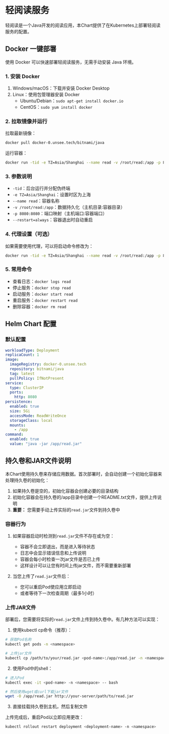 # 轻阅读服务

轻阅读是一个Java开发的阅读应用，本Chart提供了在Kubernetes上部署轻阅读服务的配置。

## Docker 一键部署

使用 Docker 可以快速部署轻阅读服务，无需手动安装 Java 环境。

### 1. 安装 Docker
1. Windows/macOS：下载并安装 Docker Desktop
2. Linux：使用包管理器安装 Docker
   - Ubuntu/Debian：`sudo apt-get install docker.io`
   - CentOS：`sudo yum install docker`

### 2. 拉取镜像并运行
拉取最新镜像：
```bash
docker pull docker-0.unsee.tech/bitnami/java
```

运行容器：
```bash
docker run -tid -e TZ=Asia/Shanghai --name read -v /root/read:/app -p 8080:8080 --restart=always docker-0.unsee.tech/bitnami/java java -jar /app/read.jar
```

### 3. 参数说明
- `-tid`：后台运行并分配伪终端
- `-e TZ=Asia/Shanghai`：设置时区为上海
- `--name read`：容器名称
- `-v /root/read:/app`：数据持久化（主机目录:容器目录）
- `-p 8080:8080`：端口映射（主机端口:容器端口）
- `--restart=always`：容器退出时自动重启

### 4. 代理设置（可选）
如果需要使用代理，可以将启动命令修改为：
```bash
docker run -tid -e TZ=Asia/Shanghai --name read -v /root/read:/app -p 8080:8080 --restart=always docker-0.unsee.tech/bitnami/java java -Dhttp.proxyHost=127.0.0.1 -Dhttp.proxyPort=1080 -Dhttps.proxyHost=127.0.0.1 -Dhttps.proxyPort=1080 -jar /app/read.jar
```

### 5. 常用命令
- 查看日志：`docker logs read`
- 停止服务：`docker stop read`
- 启动服务：`docker start read`
- 重启服务：`docker restart read`
- 删除容器：`docker rm read`

## Helm Chart 配置

### 默认配置

```yaml
workloadType: Deployment
replicaCount: 1
image:
  imageRegistry: docker-0.unsee.tech
  repository: bitnami/java
  tag: latest
  pullPolicy: IfNotPresent
service:
  type: ClusterIP
  ports:
    http: 8080
persistence:
  enabled: true
  size: 5Gi
  accessMode: ReadWriteOnce
  storageClass: local
  mounts:
    - /app
command:
  enabled: true
  value: "java -jar /app/read.jar"
```

## 持久卷和JAR文件说明

本Chart使用持久卷来存储应用数据。首次部署时，会自动创建一个初始化容器来处理持久卷的初始化：

1. 如果持久卷是空的，初始化容器会创建必要的目录结构
2. 初始化容器会在持久卷的/app目录中创建一个README.txt文件，提供上传说明
3. **重要：** 您需要手动上传实际的`read.jar`文件到持久卷中

### 容器行为

1. 如果容器启动时检测到`read.jar`文件不存在或为空：
   - 容器不会立即退出，而是进入等待状态
   - 日志中会显示错误信息和上传说明
   - 容器会每小时检查一次jar文件是否已上传
   - 这样设计可以让您有时间上传jar文件，而不需要重新部署

2. 当您上传了`read.jar`文件后：
   - 您可以重启Pod使应用立即启动
   - 或者等待下一次检查周期（最多1小时）

### 上传JAR文件

部署后，您需要将实际的`read.jar`文件上传到持久卷中。有几种方法可以实现：

1. 使用kubectl cp命令（推荐）：
```bash
# 获取Pod名称
kubectl get pods -n <namespace>

# 上传jar文件
kubectl cp /path/to/your/read.jar <pod-name>:/app/read.jar -n <namespace>
```

2. 使用Pod中的shell：
```bash
# 进入Pod
kubectl exec -it <pod-name> -n <namespace> -- bash

# 然后使用wget或curl下载jar文件
wget -O /app/read.jar http://your-server/path/to/read.jar
```

3. 直接挂载持久卷到主机，然后复制文件

上传完成后，重启Pod以立即应用更改：
```bash
kubectl rollout restart deployment <deployment-name> -n <namespace>
``` 